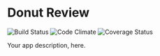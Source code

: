 # Donut Review
![Build Status](https://codeship.com/projects/95b39a20-2502-0134-9042-0e3391f87f23/status?branch=master)
![Code Climate](https://codeclimate.com/github/LmKupke/donut-review.png)
![Coverage Status](https://coveralls.io/repos/LmKupke/donut-review/badge.png)

Your app description, here.
